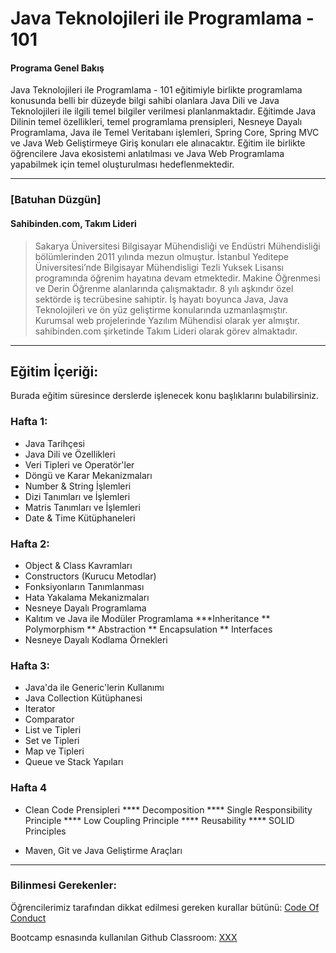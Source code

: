 # Java Teknolojileri ile Programlama - 101

#### Programa Genel Bakış

Java Teknolojileri ile Programlama - 101 eğitimiyle birlikte programlama konusunda belli bir düzeyde bilgi sahibi olanlara Java Dili ve Java Teknolojileri ile ilgili temel bilgiler verilmesi planlanmaktadır. Eğitimde Java Dilinin temel özellikleri, temel programlama prensipleri, Nesneye Dayalı Programlama, Java ile Temel Veritabanı işlemleri, Spring Core, Spring MVC ve Java Web Geliştirmeye Giriş konuları ele alınacaktır. Eğitim ile birlikte öğrencilere Java ekosistemi anlatılması ve Java Web Programlama yapabilmek için temel oluşturulması hedeflenmektedir.

---

### [Batuhan Düzgün]

#### Sahibinden.com, Takım Lideri

> Sakarya Üniversitesi Bilgisayar Mühendisliği ve Endüstri Mühendisliği bölümlerinden 2011 yılında mezun olmuştur. İstanbul Yeditepe Üniversitesi’nde Bilgisayar Mühendisligi Tezli Yuksek Lisansı programında öğrenim hayatına devam etmektedir. Makine Öğrenmesi ve Derin Öğrenme alanlarında çalışmaktadır. 8 yılı aşkındır özel sektörde iş tecrübesine sahiptir. İş hayatı boyunca Java, Java Teknolojileri ve ön yüz geliştirme konularında uzmanlaşmıştır. Kurumsal web projelerinde Yazılım Mühendisi olarak yer almıştır. sahibinden.com şirketinde Takım Lideri olarak görev almaktadır.

---

## Eğitim İçeriği:

Burada eğitim süresince derslerde işlenecek konu başlıklarını bulabilirsiniz. 

### Hafta 1: 
* Java Tarihçesi
* Java Dili ve Özellikleri
* Veri Tipleri ve Operatör'ler
* Döngü ve Karar Mekanizmaları
* Number & String İşlemleri
* Dizi Tanımları ve İşlemleri
* Matris Tanımları ve İşlemleri
* Date & Time Kütüphaneleri

### Hafta 2: 
* Object & Class Kavramları
* Constructors (Kurucu Metodlar)
* Fonksiyonların Tanımlanması
* Hata Yakalama Mekanizmaları
* Nesneye Dayalı Programlama
* Kalıtım ve Java ile Modüler Programlama
 ***Inheritance
 ** Polymorphism
 ** Abstraction
 ** Encapsulation
 ** Interfaces
* Nesneye Dayalı Kodlama Örnekleri

### Hafta 3:
* Java'da ile Generic'lerin Kullanımı
* Java Collection Kütüphanesi
 * Iterator
 * Comparator
 * List ve Tipleri
 * Set ve Tipleri
 * Map ve Tipleri
 * Queue ve Stack Yapıları
 
### Hafta 4
* Clean Code Prensipleri
 **** Decomposition
 **** Single Responsibility Principle
 **** Low Coupling Principle
 **** Reusability
 **** SOLID Principles
 
* Maven, Git ve Java Geliştirme Araçları

---

### Bilinmesi Gerekenler:

Öğrencilerimiz tarafından dikkat edilmesi gereken kurallar bütünü: [Code Of Conduct](https://github.com/Kodluyoruz/Code-Of-Conduct)
 
 Bootcamp esnasında kullanılan Github Classroom: [XXX](#BURAYA-GITHUB-CLASSROOM-LINKİ-GELECEK)
